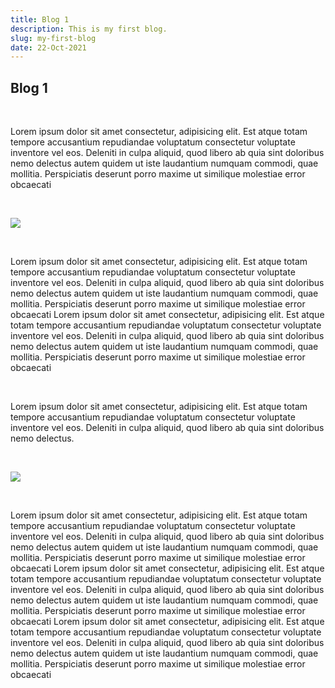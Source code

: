 ```yaml
---
title: Blog 1
description: This is my first blog.
slug: my-first-blog
date: 22-Oct-2021
---
```


## Blog 1

<br />

Lorem ipsum dolor sit amet consectetur, adipisicing elit. Est atque totam tempore accusantium repudiandae voluptatum consectetur voluptate inventore vel eos. Deleniti in culpa aliquid, quod libero ab quia sint doloribus nemo delectus autem quidem ut iste laudantium numquam commodi, quae mollitia. Perspiciatis deserunt porro maxime ut similique molestiae error obcaecati

<br />

![](https://picsum.photos/id/30/600/300)

<br />

Lorem ipsum dolor sit amet consectetur, adipisicing elit. Est atque totam tempore accusantium repudiandae voluptatum consectetur voluptate inventore vel eos. Deleniti in culpa aliquid, quod libero ab quia sint doloribus nemo delectus autem quidem ut iste laudantium numquam commodi, quae mollitia. Perspiciatis deserunt porro maxime ut similique molestiae error obcaecati Lorem ipsum dolor sit amet consectetur, adipisicing elit. Est atque totam tempore accusantium repudiandae voluptatum consectetur voluptate inventore vel eos. Deleniti in culpa aliquid, quod libero ab quia sint doloribus nemo delectus autem quidem ut iste laudantium numquam commodi, quae mollitia. Perspiciatis deserunt porro maxime ut similique molestiae error obcaecati

<br />

Lorem ipsum dolor sit amet consectetur, adipisicing elit. Est atque totam tempore accusantium repudiandae voluptatum consectetur voluptate inventore vel eos. Deleniti in culpa aliquid, quod libero ab quia sint doloribus nemo delectus.

<br />

![](https://picsum.photos/id/40/600/300)

<br />

Lorem ipsum dolor sit amet consectetur, adipisicing elit. Est atque totam tempore accusantium repudiandae voluptatum consectetur voluptate inventore vel eos. Deleniti in culpa aliquid, quod libero ab quia sint doloribus nemo delectus autem quidem ut iste laudantium numquam commodi, quae mollitia. Perspiciatis deserunt porro maxime ut similique molestiae error obcaecati Lorem ipsum dolor sit amet consectetur, adipisicing elit. Est atque totam tempore accusantium repudiandae voluptatum consectetur voluptate inventore vel eos. Deleniti in culpa aliquid, quod libero ab quia sint doloribus nemo delectus autem quidem ut iste laudantium numquam commodi, quae mollitia. Perspiciatis deserunt porro maxime ut similique molestiae error obcaecati Lorem ipsum dolor sit amet consectetur, adipisicing elit. Est atque totam tempore accusantium repudiandae voluptatum consectetur voluptate inventore vel eos. Deleniti in culpa aliquid, quod libero ab quia sint doloribus nemo delectus autem quidem ut iste laudantium numquam commodi, quae mollitia. Perspiciatis deserunt porro maxime ut similique molestiae error obcaecati